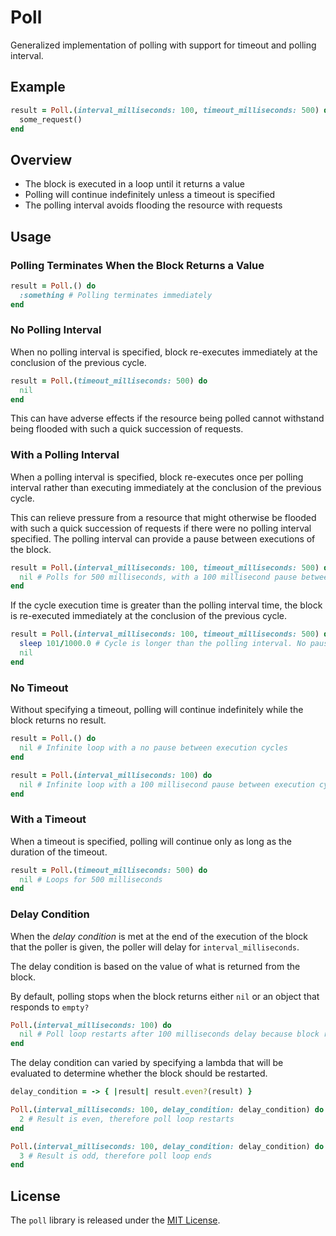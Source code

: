 # Poll

Generalized implementation of polling with support for timeout and polling interval.

## Example

``` ruby
result = Poll.(interval_milliseconds: 100, timeout_milliseconds: 500) do
  some_request()
end
```

## Overview

- The block is executed in a loop until it returns a value
- Polling will continue indefinitely unless a timeout is specified
- The polling interval avoids flooding the resource with requests

## Usage

### Polling Terminates When the Block Returns a Value

``` ruby
result = Poll.() do
  :something # Polling terminates immediately
end
```

### No Polling Interval

When no polling interval is specified, block re-executes immediately at the conclusion of the previous cycle.

``` ruby
result = Poll.(timeout_milliseconds: 500) do
  nil
end
```

This can have adverse effects if the resource being polled cannot withstand being flooded with such a quick succession of requests.

### With a Polling Interval

When a polling interval is specified, block re-executes once per polling interval rather than executing immediately at the conclusion of the previous cycle.

This can relieve pressure from a resource that might otherwise be flooded with such a quick succession of requests if there were no polling interval specified. The polling interval can provide a pause between executions of the block.

``` ruby
result = Poll.(interval_milliseconds: 100, timeout_milliseconds: 500) do
  nil # Polls for 500 milliseconds, with a 100 millisecond pause between cycles
end
```

If the cycle execution time is greater than the polling interval time, the block is re-executed immediately at the conclusion of the previous cycle.

``` ruby
result = Poll.(interval_milliseconds: 100, timeout_milliseconds: 500) do
  sleep 101/1000.0 # Cycle is longer than the polling interval. No pause between executions
  nil
end
```

### No Timeout

Without specifying a timeout, polling will continue indefinitely while the block returns no result.

``` ruby
result = Poll.() do
  nil # Infinite loop with a no pause between execution cycles
end
```

``` ruby
result = Poll.(interval_milliseconds: 100) do
  nil # Infinite loop with a 100 millisecond pause between execution cycles
end
```

### With a Timeout

When a timeout is specified, polling will continue only as long as the duration of the timeout.

``` ruby
result = Poll.(timeout_milliseconds: 500) do
  nil # Loops for 500 milliseconds
end
```

### Delay Condition

When the _delay condition_ is met at the end of the execution of the block that the poller is given, the poller will delay for `interval_milliseconds`.

The delay condition is based on the value of what is returned from the block.

By default, polling stops when the block returns either `nil` or an object that responds to `empty?`

```ruby
Poll.(interval_milliseconds: 100) do
  nil # Poll loop restarts after 100 milliseconds delay because block returns nil
end
```

The delay condition can varied by specifying a lambda that will be evaluated to determine whether the block should be restarted.

```ruby
delay_condition = -> { |result| result.even?(result) }

Poll.(interval_milliseconds: 100, delay_condition: delay_condition) do
  2 # Result is even, therefore poll loop restarts
end

Poll.(interval_milliseconds: 100, delay_condition: delay_condition) do
  3 # Result is odd, therefore poll loop ends
end
```

## License

The `poll` library is released under the [MIT License](https://github.com/eventide-project/poll/blob/master/MIT-License.txt).
